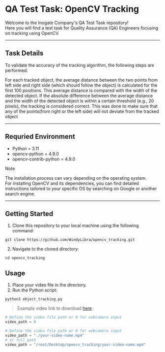 
# QA Test Task: OpenCV Tracking

Welcome to the Inogate Company's QA Test Task repository! \
Here you will find a test task for Quality Assurance (QA) Engineers focusing on tracking using OpenCV.

---
## Task Details
To validate the accuracy of the tracking algorithm, the following steps are performed:

For each tracked object, the average distance between the two points from left side and right side (which should follow the object) is calculated for the first 100 positions.
This average distance is compared with the width of the detected object.
If the absolute difference between the average distance and the width of the detected object is within a certain threshold (e.g., 20 pixels), the tracking is considered correct. This was done to make sure that any of the points(from right or the left side) will not deviate from the tracked object

---
## Requried Environment
- Python = 3.11
- opencv-python = 4.9.0
- opencv-contrib-python = 4.9.0
> [!NOTE]
> The installation process can vary depending on the operating system.\
> For installing OpenCV and its dependencies, you can find detailed instructions tailored to your specific OS by searching on Google or another search engine. 
---
## Getting Started
1. Clone this repository to your local machine using the following command:
```shell
git clone https://github.com/WindyLibra/opencv_tracking.git
```
2. Navigate to the cloned directory:
```shell
cd opencv_tracking
```

## Usage
1. Place your video file in the directory.
2. Run the Python script:
```shell
python3 object_tracking.py
```


> Example video link to download [here](https://www.pexels.com/video/black-and-white-video-of-people-853889/)

```python
# Define the video file path or 0 for webcamera input
video_path = 0
```
```python
# Define the video file path or 0 for webcamera input
video_path = "./your-video-name.mp4"
# or full path
video_path = "/root/Desktop/opencv_tracking/your-video-name.mp4"
```

